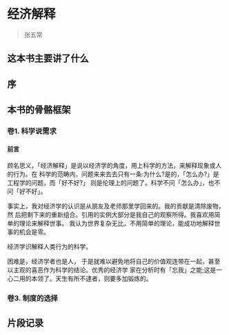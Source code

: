 # 经济解释
> 张五常

## 这本书主要讲了什么


## 序


## 本书的骨骼框架

### 卷1. 科学说需求

#### 前言
顾名思义，「经济解释」是说以经济学的角度，用上科学的方法，来解释现象或人的行为。在 科学的范畴内，问题来来去去只有一条:为什么?是的，「怎么办?」是工程学的问题，而「好不好?」 则是伦理上的问题了。科学不问「怎么办」，也不问「好不好」。

事实上，我对经济学的认识是从朋友及老师那里学回来的。我的贡献是清除废物，然 后把剩下来的重新组合。引用的实例大部分是我自己的观察所得。我喜欢用简单的理论来解释世事。 我认为世界复杂无比，不用简单的理论，能成功地解释世事的机会是零。

经济学识解释人类行为的科学。

困难是，经济学者也是人， 于是就难以避免地将自己的价值观连带在一起，甚至以主观的喜恶作为科学的结论。优秀的经济学 家在分析时有「忘我」之能;这是一心二用的本领了。天生有所不逮者，则要多加锻炼的。

### 卷3. 制度的选择


## 片段记录
